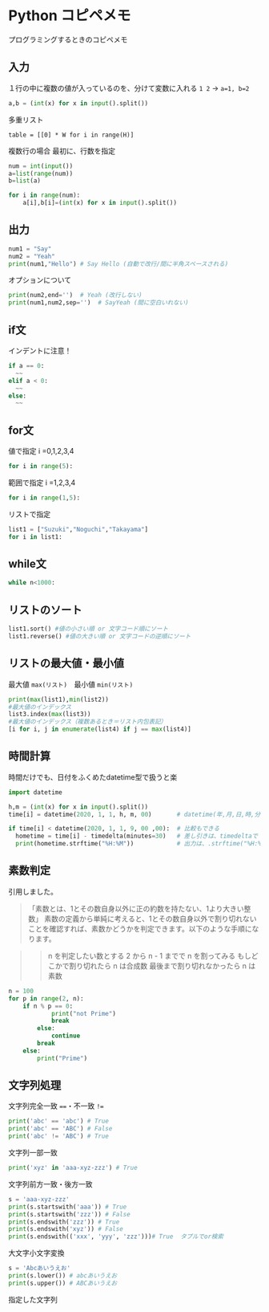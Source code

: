 # Python コピペメモ
プログラミングするときのコピペメモ

## 入力
１行の中に複数の値が入っているのを、分けて変数に入れる
`1 2` -> `a=1, b=2`

```python
a,b = (int(x) for x in input().split())
```

多重リスト

```
table = [[0] * W for i in range(H)]
```


複数行の場合
最初に、行数を指定

```python
num = int(input())
a=list(range(num))
b=list(a)

for i in range(num):
    a[i],b[i]=(int(x) for x in input().split())
```

## 出力

```python
num1 = "Say"
num2 = "Yeah"
print(num1,"Hello") # Say Hello (自動で改行/間に半角スペースされる)
```

オプションについて

```python
print(num2,end='')  # Yeah (改行しない)
print(num1,num2,sep='')  # SayYeah (間に空白いれない)
```

## if文
インデントに注意！

```python
if a == 0:
  ~~
elif a < 0:
  ~~
else:
  ~~
```

## for文
値で指定 i =0,1,2,3,4

```python
for i in range(5):
```

範囲で指定 i =1,2,3,4

```python
for i in range(1,5):
```

リストで指定

```python
list1 = ["Suzuki","Noguchi","Takayama"]
for i in list1:
```

## while文

```python
while n<1000:
```

## リストのソート

```python
list1.sort() #値の小さい順 or 文字コード順にソート
list1.reverse() #値の大きい順 or 文字コードの逆順にソート
```

## リストの最大値・最小値
最大値 `max(リスト)`　最小値 `min(リスト)`

```python
print(max(list1),min(list2))
#最大値のインデックス
list3.index(max(list3))
#最大値のインデックス（複数あるとき＝リスト内包表記）
[i for i, j in enumerate(list4) if j == max(list4)]
```


## 時間計算
時間だけでも、日付をふくめたdatetime型で扱うと楽

```python
import datetime

h,m = (int(x) for x in input().split())
time[i] = datetime(2020, 1, 1, h, m, 00)       # datetime(年,月,日,時,分,秒)で入力

if time[i] < datetime(2020, 1, 1, 9, 00 ,00):  # 比較もできる
  hometime = time[i] - timedelta(minutes=30)   # 差し引きは、timedeltaで
  print(hometime.strftime("%H:%M"))            # 出力は、.strftime("%H:%M:%S")
```

## 素数判定
引用しました。

>「素数とは、1とその数自身以外に正の約数を持たない、1より大きい整数」
素数の定義から単純に考えると、1とその数自身以外で割り切れないことを確認すれば、素数かどうかを判定できます。以下のような手順になります。

>>n を判定したい数とする
2 から n - 1 までで n を割ってみる
もしどこかで割り切れたら n は合成数
最後まで割り切れなかったら n は素数

```python
n = 100
for p in range(2, n):
    if n % p == 0:
            print("not Prime")
            break
        else:
            continue
        break
    else:
        print("Prime")
```

## 文字列処理
文字列完全一致 `==`・不一致 `!=`

```python
print('abc' == 'abc') # True
print('abc' == 'ABC') # False
print('abc' != 'ABC') # True
```

文字列一部一致

```python
print('xyz' in 'aaa-xyz-zzz') # True
```

文字列前方一致・後方一致

```python
s = 'aaa-xyz-zzz'
print(s.startswith('aaa')) # True
print(s.startswith('zzz')) # False
print(s.endswith('zzz')) # True
print(s.endswith('xyz')) # False
print(s.endswith(('xxx', 'yyy', 'zzz')))# True  タプルでor検索
```

大文字小文字変換

```python
s = 'Abcあいうえお'
print(s.lower()) # abcあいうえお
print(s.upper()) # ABCあいうえお
```

指定した文字列


